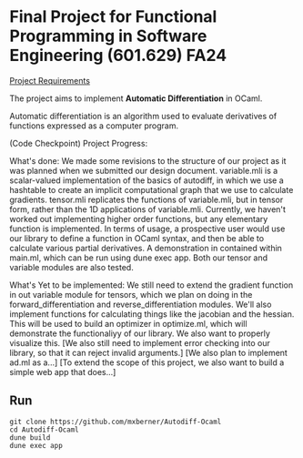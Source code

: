 # Final Project for Functional Programming in Software Engineering (601.629) FA24

[Project Requirements](https://pl.cs.jhu.edu/fpse/assignments/project.html)

The project aims to implement **Automatic Differentiation** in OCaml.

Automatic differentiation is an algorithm used to evaluate derivatives of functions expressed as a computer program. 

(Code Checkpoint) Project Progress: 

What's done: We made some revisions to the structure of our project as it was planned when we submitted our design document. variable.mli is a scalar-valued implementation of the basics of autodiff, in which we use a hashtable to create an implicit computational graph that we use to calculate gradients. tensor.mli replicates the functions of variable.mli, but in tensor form, rather than the 1D applications of variable.mli. Currently, we haven't worked out implementing higher order functions, but any elementary function is implemented. In terms of usage, a prospective user would use our library to define a function in OCaml syntax, and then be able to calculate various partial derivatives. A demonstration in contained within main.ml, which can be run using dune exec app. Both our tensor and variable modules are also tested. 

What's Yet to be implemented: We still need to extend the gradient function in out variable module for tensors, which we plan on doing in the forward_differentiation and reverse_differentiation modules. We'll also implement functions for calculating things like the jacobian and the hessian. This will be used to build an optimizer in optimize.ml, which will demonstrate the functionaliyy of our library. We also want to properly visualize this. [We also still need to implement error checking into our library, so that it can reject invalid arguments.] [We also plan to implement ad.ml as a...] [To extend the scope of this project, we also want to build a simple web app that does...]

## Run

```
git clone https://github.com/mxberner/Autodiff-Ocaml
cd Autodiff-Ocaml
dune build
dune exec app
```
